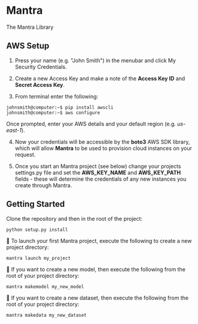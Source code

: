 # Mantra

The Mantra Library

## AWS Setup

1. Press your name (e.g. "John Smith") in the menubar and click My Security Credentials.

2. Create a new Access Key and make a note of the **Access Key ID** and **Secret Access Key**.

3. From terminal enter the following:

```console
johnsmith@computer:~$ pip install awscli
johnsmith@computer:~$ aws configure
```

Once prompted, enter your AWS details and your default region (e.g. *us-east-1*).

4. Now your credentials will be accessible by the **boto3** AWS SDK library, which will allow **Mantra** to be used to 
provision cloud instances on your request.

5. Once you start an Mantra project (see below) change your projects settings.py file and set the **AWS_KEY_NAME** and **AWS_KEY_PATH** fields - these will determine the credentials of any new instances you create through Mantra.

## Getting Started

Clone the repository and then in the root of the project:

```console
python setup.py install
```

🚀 To launch your first Mantra project, execute the following to create a new project directory:

```console
mantra launch my_project 
```

🤖 If you want to create a new model, then execute the following from the root of your project directory:

```console
mantra makemodel my_new_model
```

💾 If you want to create a new dataset, then execute the following from the root of your project directory:

```console
mantra makedata my_new_dataset
```

